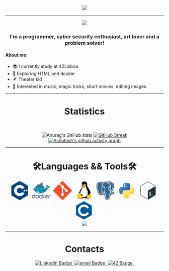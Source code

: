 <div id="header" align="center">
  <img src="https://media.tenor.com/gRUajvfsfpIAAAAi/microsoft-hackathon.gif" width="320"/>
</div>

---

<div id="profile" align="center">
  <img src="https://media.tenor.com/q4L3wKD-P7YAAAAj/hydra-we-bhack.gif" width="150"/>
  <h3> I'm a programmer, cyber security enthusiast, art lover and a problem solver!</h3>
</div>

<h4>
  About me:
</h4>

   - 📚 I currently study at 42Lisboa
   - 🔭 Exploring HTML and docker
   - 🪶 Theater kid
   - 🎵 Interested in music, magic tricks, short movies, editing images

<!------
---

<div id="stats">
  <h1 align="center"> Projects </h1>
  <h3 align="center"> Wall of fame for projects I think are worth mentioning </h3>
</div>
------->
---

<div id="stats" align="center">
  <h1 align="center"> Statistics </h1>
  <img src="https://komarev.com/ghpvc/?username=RealMadnessWorld&style=flat-square&color=green" alt="" width="150"/>
  
  ![Anurag's GitHub stats](https://github-readme-stats.vercel.app/api?username=RealMadnessWorld&show_icons=true&theme=chartreuse-dark)
  [![GitHub Streak](https://streak-stats.demolab.com/?user=RealMadnessWorld&theme=chartreuse-dark)](https://git.io/streak-stats)
  [![Ashutosh's github activity graph](https://activity-graph.herokuapp.com/graph?username=RealMadnessWorld&theme=chartreuse-dark)](https://github.com/ashutosh00710/github-readme-activity-graph)
<!----
[![Top Langs](https://github-readme-stats.vercel.app/api/top-langs/?username=RealMadnessWorld&layout=compact&langs_count=10&show_icons=true&include_all_commits=true&count_private=true&theme=chartreuse-dark)](https://github.com/anuraghazra/github-readme-stats)
----->
  
</div>

---


<h1 align="center">
  🛠️Languages && Tools🛠️
</h1>

<div align="center">
    <img src="https://github.com/devicons/devicon/blob/master/icons/cplusplus/cplusplus-plain.svg" title="C++" alt="C++" width="60" height="60"/>&nbsp;
    <img src="https://github.com/devicons/devicon/blob/master/icons/docker/docker-original-wordmark.svg" title="Docker" alt="Docker" width="60" height="60"/>&nbsp;
    <img src="https://github.com/devicons/devicon/blob/master/icons/git/git-original.svg" title="Git" alt="Git" width="60" height="60"/>&nbsp;
    <img src="https://github.com/devicons/devicon/blob/master/icons/linux/linux-original.svg" title="Linux" alt="Linux" width="60" height="60"/>&nbsp;
    <img src="https://github.com/devicons/devicon/blob/master/icons/postgresql/postgresql-original.svg" title="Postgresql" alt="Postgresql" width="60" height="60"/>&nbsp;
    <img src="https://github.com/devicons/devicon/blob/master/icons/python/python-original.svg" title="Python" alt="Python" width="60" height="60"/>&nbsp;
    <img src="https://github.com/devicons/devicon/blob/master/icons/bash/bash-original.svg" title="Bash" alt="Bash" width="60" height="60"/>&nbsp;
    <img src="https://github.com/devicons/devicon/blob/master/icons/c/c-plain.svg" title="C" alt="C" width="60" height="60"/>&nbsp;
  <br/>
  <img src="https://github.com/RealMadnessWorld/Language-stats/blob/master/generated/languages.svg#gh-dark-mode-only"/>
  
<!----
    <img src="https://github.com/devicons/devicon/blob/master/icons/html5/html5-original.svg" title="HTML" alt="HTML" width="60" height="60"/>&nbsp;
---->

</div>


---

<h1 align="center">
  Contacts
</h1>

<div id="badges" align="center">
  <a href="https://www.linkedin.com/in/jo%C3%A3o-ars%C3%A9nio-a10314236/">
    <img src="https://img.shields.io/badge/LinkedIn-blue?style=for-the-badge&logo=linkedin&logoColor=white" alt="LinkedIn Badge"/>&nbsp;
  </a>
  <a href="mailto: joaoarsenio@live.com.pt">
    <img src="https://img.shields.io/badge/Email-red?style=for-the-badge&logo=gmail&logoColor=black" alt="email Badge"/>&nbsp;
  </a>
  <a href="https://profile.intra.42.fr/users/jarsenio">
    <img src="https://img.shields.io/badge/intra-black?style=for-the-badge&logo=42&logoColor=white" alt="42 Badge"/>&nbsp;
  </a>
</div>

<!-------
- 👀 I’m interested in ...
- 🌱 I’m currently learning ...
- 💞️ I’m looking to collaborate on ...
- 📫 How to reach me ...
----->

<!---
RealMadnessWorld/RealMadnessWorld is a ✨ special ✨ repository because its `README.md` (this file) appears on your GitHub profile.
You can click the Preview link to take a look at your changes.
--->
